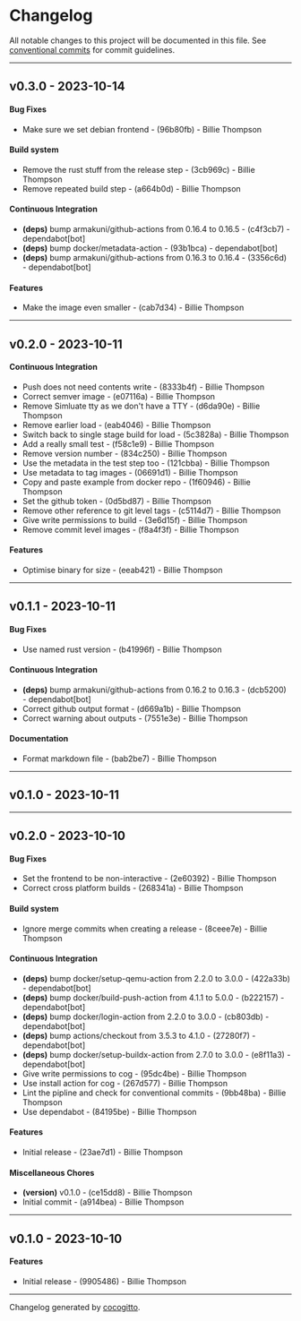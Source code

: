 # Changelog
All notable changes to this project will be documented in this file. See [conventional commits](https://www.conventionalcommits.org/) for commit guidelines.

- - -
## v0.3.0 - 2023-10-14
#### Bug Fixes
- Make sure we set debian frontend - (96b80fb) - Billie Thompson
#### Build system
- Remove the rust stuff from the release step - (3cb969c) - Billie Thompson
- Remove repeated build step - (a664b0d) - Billie Thompson
#### Continuous Integration
- **(deps)** bump armakuni/github-actions from 0.16.4 to 0.16.5 - (c4f3cb7) - dependabot[bot]
- **(deps)** bump docker/metadata-action - (93b1bca) - dependabot[bot]
- **(deps)** bump armakuni/github-actions from 0.16.3 to 0.16.4 - (3356c6d) - dependabot[bot]
#### Features
- Make the image even smaller - (cab7d34) - Billie Thompson

- - -

## v0.2.0 - 2023-10-11
#### Continuous Integration
- Push does not need contents write - (8333b4f) - Billie Thompson
- Correct semver image - (e07116a) - Billie Thompson
- Remove Simluate tty as we don't have a TTY - (d6da90e) - Billie Thompson
- Remove earlier load - (eab4046) - Billie Thompson
- Switch back to single stage build for load - (5c3828a) - Billie Thompson
- Add a really small test - (f58c1e9) - Billie Thompson
- Remove version number - (834c250) - Billie Thompson
- Use the metadata in the test step too - (121cbba) - Billie Thompson
- Use metadata to tag images - (06691d1) - Billie Thompson
- Copy and paste example from docker repo - (1f60946) - Billie Thompson
- Set the github token - (0d5bd87) - Billie Thompson
- Remove other reference to git level tags - (c5114d7) - Billie Thompson
- Give write permissions to build - (3e6d15f) - Billie Thompson
- Remove commit level images - (f8a4f3f) - Billie Thompson
#### Features
- Optimise binary for size - (eeab421) - Billie Thompson

- - -

## v0.1.1 - 2023-10-11
#### Bug Fixes
- Use named rust version - (b41996f) - Billie Thompson
#### Continuous Integration
- **(deps)** bump armakuni/github-actions from 0.16.2 to 0.16.3 - (dcb5200) - dependabot[bot]
- Correct github output format - (d669a1b) - Billie Thompson
- Correct warning about outputs - (7551e3e) - Billie Thompson
#### Documentation
- Format markdown file - (bab2be7) - Billie Thompson

- - -

## v0.1.0 - 2023-10-11

- - -

## v0.2.0 - 2023-10-10
#### Bug Fixes
- Set the frontend to be non-interactive - (2e60392) - Billie Thompson
- Correct cross platform builds - (268341a) - Billie Thompson
#### Build system
- Ignore merge commits when creating a release - (8ceee7e) - Billie Thompson
#### Continuous Integration
- **(deps)** bump docker/setup-qemu-action from 2.2.0 to 3.0.0 - (422a33b) - dependabot[bot]
- **(deps)** bump docker/build-push-action from 4.1.1 to 5.0.0 - (b222157) - dependabot[bot]
- **(deps)** bump docker/login-action from 2.2.0 to 3.0.0 - (cb803db) - dependabot[bot]
- **(deps)** bump actions/checkout from 3.5.3 to 4.1.0 - (27280f7) - dependabot[bot]
- **(deps)** bump docker/setup-buildx-action from 2.7.0 to 3.0.0 - (e8f11a3) - dependabot[bot]
- Give write permissions to cog - (95dc4be) - Billie Thompson
- Use install action for cog - (267d577) - Billie Thompson
- Lint the pipline and check for conventional commits - (9bb48ba) - Billie Thompson
- Use dependabot - (84195be) - Billie Thompson
#### Features
- Initial release - (23ae7d1) - Billie Thompson
#### Miscellaneous Chores
- **(version)** v0.1.0 - (ce15dd8) - Billie Thompson
- Initial commit - (a914bea) - Billie Thompson

- - -

## v0.1.0 - 2023-10-10
#### Features
- Initial release - (9905486) - Billie Thompson

- - -

Changelog generated by [cocogitto](https://github.com/cocogitto/cocogitto).
